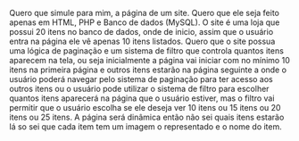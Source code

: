 Quero que simule para mim, a página de um site. Quero que ele seja feito apenas em HTML,  PHP e Banco de dados (MySQL). O site é uma loja que possui 20 itens no banco de dados, onde de inicio, assim que o usuário entra na página ele vê apenas 10 itens listados. Quero que o site possua uma lógica de paginação e um sistema de filtro que controla quantos itens aparecem na tela, ou seja inicialmente a página vai iniciar com no mínimo 10 itens na primeira página e outros itens estarão na página seguinte a onde o usuário poderá navegar pelo sistema de paginação para ter acesso aos outros itens ou o usuário pode utilizar o sistema de filtro para escolher quantos itens aparecerá na página que o usuário estiver, mas o filtro vai permitir que o usuário escolha se ele deseja ver 10 itens ou 15 itens ou 20 itens ou 25 itens. A página será dinâmica então não sei quais itens estarão lá so sei que cada item tem um imagem o representado e o nome do item.
